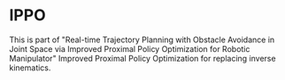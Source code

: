 # IPPO
This is part of "Real-time Trajectory Planning with Obstacle Avoidance in Joint Space via Improved Proximal Policy Optimization for Robotic Manipulator"
Improved Proximal Policy Optimization for replacing inverse kinematics.

